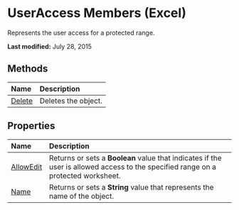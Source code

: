 
# UserAccess Members (Excel)
Represents the user access for a protected range.

 **Last modified:** July 28, 2015


## Methods



|**Name**|**Description**|
|:-----|:-----|
| [Delete](4c064fb7-3d22-0471-71d2-403976eb8d5d.md)|Deletes the object.|

## Properties



|**Name**|**Description**|
|:-----|:-----|
| [AllowEdit](11fc172a-4757-bd14-e0ab-63c9048df981.md)|Returns or sets a  **Boolean** value that indicates if the user is allowed access to the specified range on a protected worksheet.|
| [Name](8a0d694b-58b6-22d3-47e5-6ade061f94b0.md)|Returns or sets a  **String** value that represents the name of the object.|
